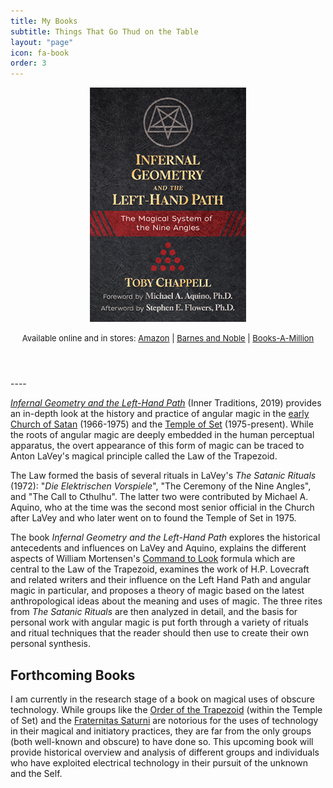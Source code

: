 ```yaml
---
title: My Books
subtitle: Things That Go Thud on the Table
layout: "page"
icon: fa-book
order: 3
---
```


<header>

![Infernal Geometry and the Left-Hand Path](/assets/images/infernalgeometry.jpg)

<font size="-1">
Available online and in stores: <a target="_blank" href="https://www.amazon.com/Infernal-Geometry-Left-Hand-Path-Magical/dp/1620558165/">Amazon</a> | <a target="_blank" href="https://www.barnesandnoble.com/w/infernal-geometry-and-the-left-hand-path-toby-chappell/1129099200">Barnes and Noble</a> | <a target="_blank" href="https://www.booksamillion.com/p/Infernal-Geometry-Left-Hand-Path/Toby-Chappell/9781620558164">Books-A-Million</a>
</font>

</header>
----

<a target="_blank" href="https://www.innertraditions.com/books/infernal-geometry-and-the-left-hand-path">_Infernal Geometry and the Left-Hand Path_</a> (Inner Traditions, 2019) provides an in-depth look at the history and practice of angular magic in the <a target="_blank" href="https://www.amazon.com/Church-Satan-Text-Plates/dp/1494447339/">early Church of Satan</a> (1966-1975) and the <a target="_blank" href="https://xeper.org">Temple of Set</a> (1975-present). While the roots of angular magic are deeply embedded in the human perceptual apparatus, the overt appearance of this form of magic can be traced to Anton LaVey's magical principle called the Law of the Trapezoid.


The Law formed the basis of several rituals in LaVey's _The Satanic Rituals_ (1972): "_Die Elektrischen Vorspiele_", "The Ceremony of the Nine Angles", and "The Call to Cthulhu". The latter two were contributed by Michael A. Aquino, who at the time was the second most senior official in the Church after LaVey and who later went on to found the Temple of Set in 1975.

The book _Infernal Geometry and the Left-Hand Path_ explores the historical antecedents and influences on LaVey and Aquino, explains the different aspects of William Mortensen's <a target="_blank" href="https://feralhouse.com/the-command-to-look/">Command to Look</a> formula which are central to the Law of the Trapezoid, examines the work of H.P. Lovecraft and related writers and their influence on the Left Hand Path and angular magic in particular, and proposes a theory of magic based on the latest anthropological ideas about the meaning and uses of magic. The three rites from _The Satanic Rituals_ are then analyzed in detail, and the basis for personal work with angular magic is put forth through a variety of rituals and ritual techniques that the reader should then use to create their own personal synthesis.

## Forthcoming Books

I am currently in the research stage of a book on magical uses of obscure technology. While groups like the <a target="_blank" href="http://www.trapezoid.org">Order of the Trapezoid</a> (within the Temple of Set) and the <a target="_blank" href="https://www.innertraditions.com/books/the-fraternitas-saturni">Fraternitas Saturni</a> are notorious for the uses of technology in their magical and initiatory practices, they are far from the only groups (both well-known and obscure) to have done so. This upcoming book will provide historical overview and analysis of different groups and individuals who have exploited electrical technology in their pursuit of the unknown and the Self.
